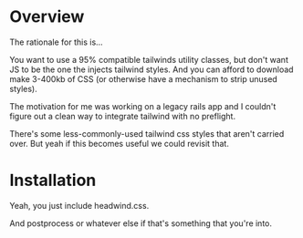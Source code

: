 # Overview

The rationale for this is...

You want to use a 95% compatible tailwinds utility classes, but don't
want JS to be the one the injects tailwind styles. And you can afford to
download make 3-400kb of CSS (or otherwise have a mechanism to strip
unused styles).

The motivation for me was working on a legacy rails app and I couldn't
figure out a clean way to integrate tailwind with no preflight.

There's some less-commonly-used tailwind css styles that aren't carried
over. But yeah if this becomes useful we could revisit that.

# Installation

Yeah, you just include headwind.css.

And postprocess or whatever else if that's something that you're into.
